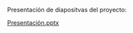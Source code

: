 Presentación de diapositvas del proyecto:

[Presentación.pptx](https://github.com/Nicolaser1102/Popularidad_albumes_de_musica/files/8320638/Presentacion.pptx)
